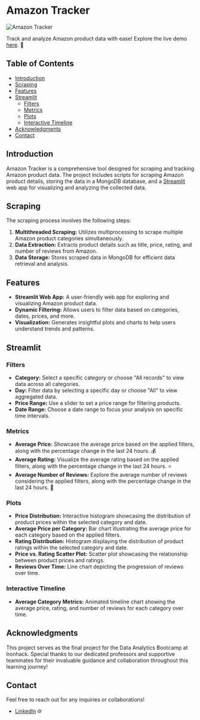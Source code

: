 # Amazon Tracker

![Amazon Tracker](https://i.imgur.com/nhyHXzi.png)

Track and analyze Amazon product data with ease! Explore the live demo [here](https://amazontracker.streamlit.app/). 🚀

## Table of Contents

- [Introduction](#introduction)
- [Scraping](#scraping)
- [Features](#features)
- [Streamlit](#streamlit)
  - [Filters](#filters)
  - [Metrics](#metrics)
  - [Plots](#plots)
  - [Interactive Timeline](#interactive-timeline)
- [Acknowledgments](#acknowledgments)
- [Contact](#contact)

## Introduction

Amazon Tracker is a comprehensive tool designed for scraping and tracking Amazon product data. The project includes scripts for scraping Amazon product details, storing the data in a MongoDB database, and a [Streamlit](https://amazontracker.streamlit.app/) web app for visualizing and analyzing the collected data.

## Scraping

The scraping process involves the following steps:

1. **Multithreaded Scraping:** Utilizes multiprocessing to scrape multiple Amazon product categories simultaneously.
2. **Data Extraction:** Extracts product details such as title, price, rating, and number of reviews from Amazon.
3. **Data Storage:** Stores scraped data in MongoDB for efficient data retrieval and analysis.

## Features

- **Streamlit Web App:** A user-friendly web app for exploring and visualizing Amazon product data.
- **Dynamic Filtering:** Allows users to filter data based on categories, dates, prices, and more.
- **Visualization:** Generates insightful plots and charts to help users understand trends and patterns.

## Streamlit

### Filters

- **Category:** Select a specific category or choose "All records" to view data across all categories.
- **Day:** Filter data by selecting a specific day or choose "All" to view aggregated data.
- **Price Range:** Use a slider to set a price range for filtering products.
- **Date Range:** Choose a date range to focus your analysis on specific time intervals.

### Metrics

- **Average Price:** Showcase the average price based on the applied filters, along with the percentage change in the last 24 hours. 💰
- **Average Rating:** Visualize the average rating based on the applied filters, along with the percentage change in the last 24 hours. ⭐
- **Average Number of Reviews:** Explore the average number of reviews considering the applied filters, along with the percentage change in the last 24 hours. 📝

### Plots

- **Price Distribution:** Interactive histogram showcasing the distribution of product prices within the selected category and date.
- **Average Price per Category:** Bar chart illustrating the average price for each category based on the applied filters.
- **Rating Distribution:** Histogram displaying the distribution of product ratings within the selected category and date.
- **Price vs. Rating Scatter Plot:** Scatter plot showcasing the relationship between product prices and ratings.
- **Reviews Over Time:** Line chart depicting the progression of reviews over time.

### Interactive Timeline

- **Average Category Metrics:** Animated timeline chart showing the average price, rating, and number of reviews for each category over time.

## Acknowledgments

This project serves as the final project for the Data Analytics Bootcamp at Ironhack. Special thanks to our dedicated professors and supportive teammates for their invaluable guidance and collaboration throughout this learning journey!

## Contact

Feel free to reach out for any inquiries or collaborations! 

- [LinkedIn](https://www.linkedin.com/in/borjasg) 🌐
